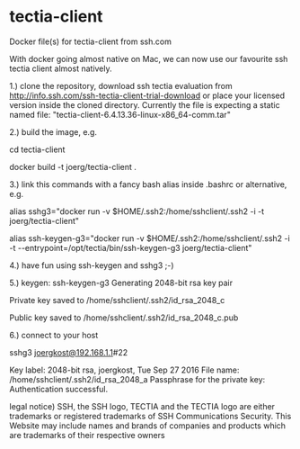 # tectia-client
Docker file(s) for tectia-client from ssh.com

With docker going almost native on Mac, we can now use our favourite ssh tectia client almost natively.

1.) clone the repository, download ssh tectia evaluation from http://info.ssh.com/ssh-tectia-client-trial-download or place your licensed version inside the cloned directory. Currently the file is expecting a static named file: "tectia-client-6.4.13.36-linux-x86_64-comm.tar"

2.) build the image, e.g.

cd tectia-client

docker build -t joerg/tectia-client .

3.) link this commands with a fancy bash alias inside .bashrc or alternative, e.g.

alias sshg3="docker run -v $HOME/.ssh2:/home/sshclient/.ssh2 -i -t joerg/tectia-client"

alias ssh-keygen-g3="docker run -v $HOME/.ssh2:/home/sshclient/.ssh2 -i -t --entrypoint=/opt/tectia/bin/ssh-keygen-g3 joerg/tectia-client"

4.) have fun using ssh-keygen and sshg3 ;-)

5.) keygen:
ssh-keygen-g3 
Generating 2048-bit rsa key pair


Private key saved to /home/sshclient/.ssh2/id_rsa_2048_c

Public key saved to /home/sshclient/.ssh2/id_rsa_2048_c.pub

6.) connect to your host

sshg3 joergkost@192.168.1.1#22


Key label: 2048-bit rsa, joergkost, Tue Sep 27 2016
File name: /home/sshclient/.ssh2/id_rsa_2048_a
Passphrase for the private key: 
Authentication successful.


legal notice)
SSH, the SSH logo, TECTIA and the TECTIA logo are either trademarks or registered trademarks of SSH Communications Security. This Website may include names and brands of companies and products which are trademarks of their respective owners






